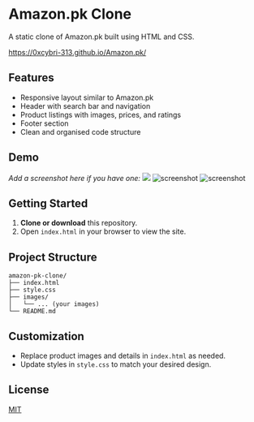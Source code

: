# Amazon.pk Clone

A static clone of Amazon.pk built using HTML and CSS.

https://0xcybri-313.github.io/Amazon.pk/

## Features

- Responsive layout similar to Amazon.pk
- Header with search bar and navigation
- Product listings with images, prices, and ratings
- Footer section
- Clean and organised code structure

## Demo

_Add a screenshot here if you have one:_
<img src="/Amazon.pk/Amazon_pk/amazon_pk%20(1).png">
![screenshot](</Amazon.pk/Amazon_pk/amazon_pk%20(2).png>)
![screenshot](</Amazon.pk/Amazon_pk/amazon_pk%20(3).png>)

## Getting Started

1. **Clone or download** this repository.
2. Open `index.html` in your browser to view the site.

## Project Structure

```
amazon-pk-clone/
├── index.html
├── style.css
├── images/
│   └── ... (your images)
└── README.md
```

## Customization

- Replace product images and details in `index.html` as needed.
- Update styles in `style.css` to match your desired design.

## License

[MIT](LICENSE)
